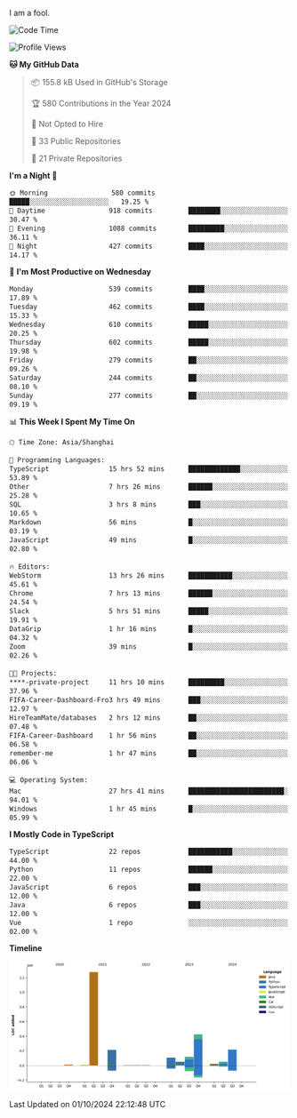 I am a fool.

<!--START_SECTION:waka-->
![Code Time](http://img.shields.io/badge/Code%20Time-1%2C889%20hrs-blue)

![Profile Views](http://img.shields.io/badge/Profile%20Views-0-blue)

**🐱 My GitHub Data** 

> 📦 155.8 kB Used in GitHub's Storage 
 > 
> 🏆 580 Contributions in the Year 2024
 > 
> 🚫 Not Opted to Hire
 > 
> 📜 33 Public Repositories 
 > 
> 🔑 21 Private Repositories 
 > 
**I'm a Night 🦉** 

```text
🌞 Morning                580 commits         █████░░░░░░░░░░░░░░░░░░░░   19.25 % 
🌆 Daytime                918 commits         ████████░░░░░░░░░░░░░░░░░   30.47 % 
🌃 Evening                1088 commits        █████████░░░░░░░░░░░░░░░░   36.11 % 
🌙 Night                  427 commits         ████░░░░░░░░░░░░░░░░░░░░░   14.17 % 
```
📅 **I'm Most Productive on Wednesday** 

```text
Monday                   539 commits         ████░░░░░░░░░░░░░░░░░░░░░   17.89 % 
Tuesday                  462 commits         ████░░░░░░░░░░░░░░░░░░░░░   15.33 % 
Wednesday                610 commits         █████░░░░░░░░░░░░░░░░░░░░   20.25 % 
Thursday                 602 commits         █████░░░░░░░░░░░░░░░░░░░░   19.98 % 
Friday                   279 commits         ██░░░░░░░░░░░░░░░░░░░░░░░   09.26 % 
Saturday                 244 commits         ██░░░░░░░░░░░░░░░░░░░░░░░   08.10 % 
Sunday                   277 commits         ██░░░░░░░░░░░░░░░░░░░░░░░   09.19 % 
```


📊 **This Week I Spent My Time On** 

```text
🕑︎ Time Zone: Asia/Shanghai

💬 Programming Languages: 
TypeScript               15 hrs 52 mins      █████████████░░░░░░░░░░░░   53.89 % 
Other                    7 hrs 26 mins       ██████░░░░░░░░░░░░░░░░░░░   25.28 % 
SQL                      3 hrs 8 mins        ███░░░░░░░░░░░░░░░░░░░░░░   10.65 % 
Markdown                 56 mins             █░░░░░░░░░░░░░░░░░░░░░░░░   03.19 % 
JavaScript               49 mins             █░░░░░░░░░░░░░░░░░░░░░░░░   02.80 % 

🔥 Editors: 
WebStorm                 13 hrs 26 mins      ███████████░░░░░░░░░░░░░░   45.61 % 
Chrome                   7 hrs 13 mins       ██████░░░░░░░░░░░░░░░░░░░   24.54 % 
Slack                    5 hrs 51 mins       █████░░░░░░░░░░░░░░░░░░░░   19.91 % 
DataGrip                 1 hr 16 mins        █░░░░░░░░░░░░░░░░░░░░░░░░   04.32 % 
Zoom                     39 mins             █░░░░░░░░░░░░░░░░░░░░░░░░   02.26 % 

🐱‍💻 Projects: 
****-private-project     11 hrs 10 mins      █████████░░░░░░░░░░░░░░░░   37.96 % 
FIFA-Career-Dashboard-Fro3 hrs 49 mins       ███░░░░░░░░░░░░░░░░░░░░░░   12.97 % 
HireTeamMate/databases   2 hrs 12 mins       ██░░░░░░░░░░░░░░░░░░░░░░░   07.48 % 
FIFA-Career-Dashboard    1 hr 56 mins        ██░░░░░░░░░░░░░░░░░░░░░░░   06.58 % 
remember-me              1 hr 47 mins        ██░░░░░░░░░░░░░░░░░░░░░░░   06.06 % 

💻 Operating System: 
Mac                      27 hrs 41 mins      ████████████████████████░   94.01 % 
Windows                  1 hr 45 mins        █░░░░░░░░░░░░░░░░░░░░░░░░   05.99 % 
```

**I Mostly Code in TypeScript** 

```text
TypeScript               22 repos            ███████████░░░░░░░░░░░░░░   44.00 % 
Python                   11 repos            ██████░░░░░░░░░░░░░░░░░░░   22.00 % 
JavaScript               6 repos             ███░░░░░░░░░░░░░░░░░░░░░░   12.00 % 
Java                     6 repos             ███░░░░░░░░░░░░░░░░░░░░░░   12.00 % 
Vue                      1 repo              ░░░░░░░░░░░░░░░░░░░░░░░░░   02.00 % 
```



**Timeline**

![Lines of Code chart](https://raw.githubusercontent.com/VeejaLiu/VeejaLiu/master/assets/bar_graph.png)


 Last Updated on 01/10/2024 22:12:48 UTC
<!--END_SECTION:waka-->
